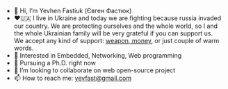 - 👋 Hi, I’m Yevhen Fastiuk (Євген Фастюк)
- ❤️🇺🇦 I live in Ukraine and today we are fighting because russia invaded our country. We are protecting ourselves and the whole world, so I and the whole Ukrainian family will be very grateful if you can support us. We accept any kind of support: [weapon, money](https://standforukraine.com/), or just couple of warm words.
- 👀 Interested in Embedded, Networking, Web programming
- 🌱 Pursuing a Ph.D. right now
- 💞️ I’m looking to collaborate on web open-source project
- 📫 How to reach me: yevfast@gmail.com

<!---
fastiuk/fastiuk is a ✨ special ✨ repository because its `README.md` (this file) appears on your GitHub profile.
You can click the Preview link to take a look at your changes.
--->

